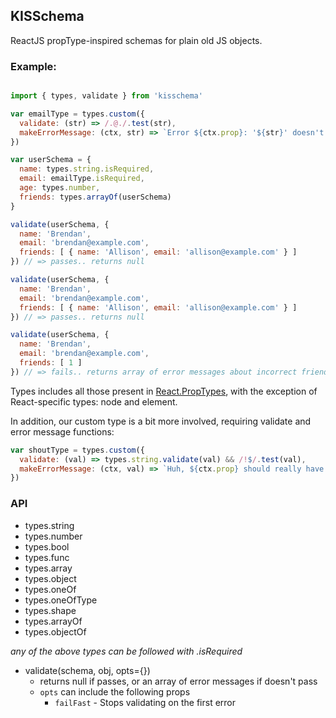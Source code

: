 

## KISSchema

ReactJS propType-inspired schemas for plain old JS objects.

### Example:

```javascript

import { types, validate } from 'kisschema'

var emailType = types.custom({ 
  validate: (str) => /.@./.test(str),
  makeErrorMessage: (ctx, str) => `Error ${ctx.prop}: '${str}' doesn't really look like an email, dude`
})

var userSchema = {
  name: types.string.isRequired,
  email: emailType.isRequired,
  age: types.number,
  friends: types.arrayOf(userSchema)
}

validate(userSchema, {
  name: 'Brendan',
  email: 'brendan@example.com',
  friends: [ { name: 'Allison', email: 'allison@example.com' } ]
}) // => passes.. returns null

validate(userSchema, {
  name: 'Brendan',
  email: 'brendan@example.com',
  friends: [ { name: 'Allison', email: 'allison@example.com' } ]
}) // => passes.. returns null

validate(userSchema, {
  name: 'Brendan',
  email: 'brendan@example.com',
  friends: [ 1 ]
}) // => fails.. returns array of error messages about incorrect friends array

```

Types includes all those present in [React.PropTypes](https://facebook.github.io/react/docs/reusable-components.html#prop-validation), with the exception of React-specific types: node and element.

In addition, our custom type is a bit more involved, requiring validate and error message functions:

```javascript
var shoutType = types.custom({
  validate: (val) => types.string.validate(val) && /!$/.test(val),
  makeErrorMessage: (ctx, val) => `Huh, ${ctx.prop} should really have been shouted.`
})
```

### API

* types.string
* types.number
* types.bool
* types.func
* types.array
* types.object
* types.oneOf
* types.oneOfType
* types.shape
* types.arrayOf
* types.objectOf

*any of the above types can be followed with .isRequired*

* validate(schema, obj, opts={})
  * returns null if passes, or an array of error messages if doesn't pass
  * ```opts``` can include the following props
    * ```failFast``` - Stops validating on the first error

